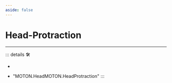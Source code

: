 ```yaml
---
aside: false
---
```

# Head-Protraction

---

<!-- =================================================== -->
<!-- =================================================== -->
<!-- =================================================== -->
<!-- =================================================== -->
<!-- =================================================== -->
::: details 🛠

-

- "MOTON.HeadMOTON.HeadProtraction"
:::
